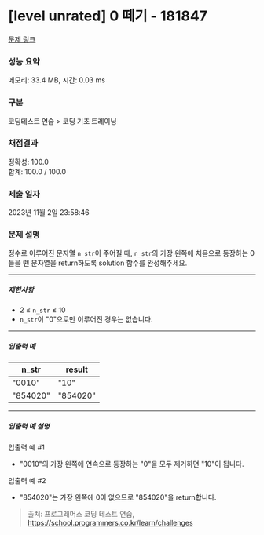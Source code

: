 # [level unrated] 0 떼기 - 181847 

[문제 링크](https://school.programmers.co.kr/learn/courses/30/lessons/181847) 

### 성능 요약

메모리: 33.4 MB, 시간: 0.03 ms

### 구분

코딩테스트 연습 > 코딩 기초 트레이닝

### 채점결과

정확성: 100.0<br/>합계: 100.0 / 100.0

### 제출 일자

2023년 11월 2일 23:58:46

### 문제 설명

<p>정수로 이루어진 문자열 <code>n_str</code>이 주어질 때, <code>n_str</code>의 가장 왼쪽에 처음으로 등장하는 0들을 뗀 문자열을 return하도록 solution 함수를 완성해주세요.</p>

<hr>

<h5>제한사항</h5>

<ul>
<li>2 ≤ <code>n_str</code> ≤ 10</li>
<li><code>n_str</code>이 "0"으로만 이루어진 경우는 없습니다.</li>
</ul>

<hr>

<h5>입출력 예</h5>
<table class="table">
        <thead><tr>
<th>n_str</th>
<th>result</th>
</tr>
</thead>
        <tbody><tr>
<td>"0010"</td>
<td>"10"</td>
</tr>
<tr>
<td>"854020"</td>
<td>"854020"</td>
</tr>
</tbody>
      </table>
<hr>

<h5>입출력 예 설명</h5>

<p>입출력 예 #1</p>

<ul>
<li>"0010"의 가장 왼쪽에 연속으로 등장하는 "0"을 모두 제거하면 "10"이 됩니다.</li>
</ul>

<p>입출력 예 #2</p>

<ul>
<li>"854020"는 가장 왼쪽에 0이 없으므로 "854020"을 return합니다.</li>
</ul>


> 출처: 프로그래머스 코딩 테스트 연습, https://school.programmers.co.kr/learn/challenges
